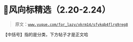 # 🐣风向标精选（2.20-2.24）

> 原文：[`www.yuque.com/for_lazy/xkrm14/sfykqb4flrg9reg8`](https://www.yuque.com/for_lazy/xkrm14/sfykqb4flrg9reg8)

【中括号】指的是分类，下方帖子才是正文哈











